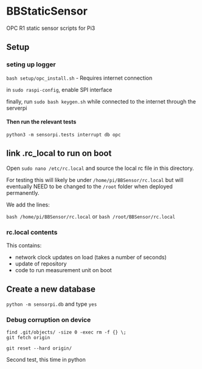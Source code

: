 # BBStaticSensor
OPC R1 static sensor scripts for Pi3


## Setup
### seting up logger
`bash setup/opc_install.sh` - Requires internet connection

in `sudo raspi-config`, enable SPI interface

finally, run `sudo bash keygen.sh` while connected to the internet through the serverpi

#### Then run the relevant tests
`python3 -m sensorpi.tests interrupt db opc`


## link .rc_local to run on boot
Open `sudo nano /etc/rc.local`
and source the local rc file in this directory.

For testing this will likely be under `/home/pi/BBSensor/rc.local` but will eventually NEED to be changed to the `/root` folder when deployed permanently.

We add the lines:

``` bash /home/pi/BBSensor/rc.local ```
or
``` bash /root/BBSensor/rc.local ```

### rc.local contents

This contains:
- network clock updates on load (takes a number of seconds)
- update of repository
- code to run measurement unit on boot

## Create a new database
`python -m sensorpi.db` and type `yes`


### Debug corruption on device

```
find .git/objects/ -size 0 -exec rm -f {} \;
git fetch origin

git reset --hard origin/
```

Second test, this time in python
